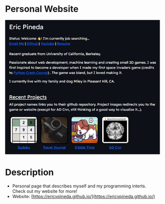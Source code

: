 # Personal Website
![Personal Website page](./img/home_page.jpg)

# Description
- Personal page that describes myself and my programming interts. Check out my website for more! 
- Website: [https://ericvpineda.github.io/](https://ericvpineda.github.io/)